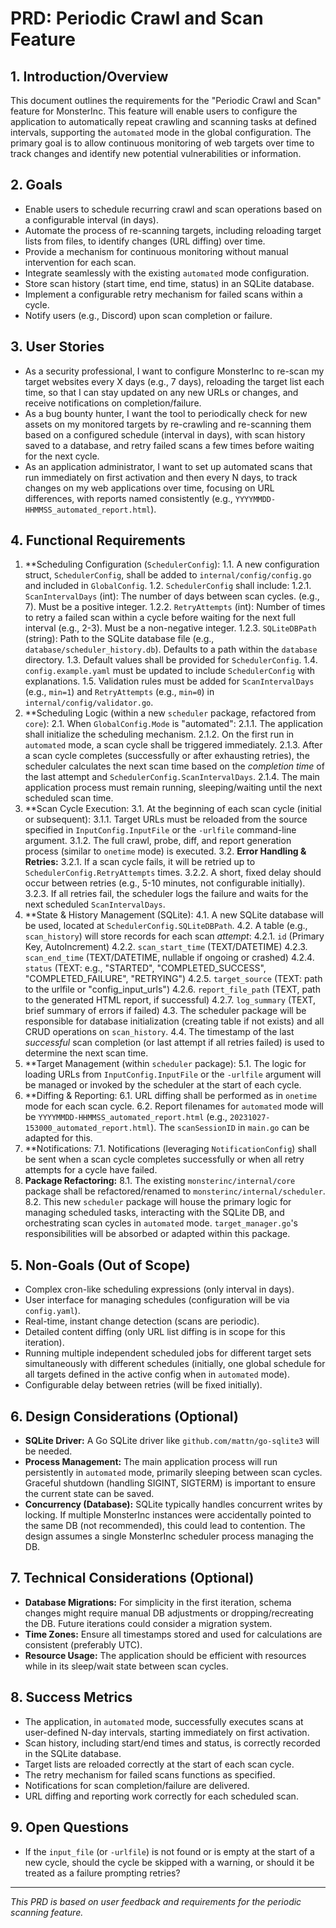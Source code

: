 # PRD: Periodic Crawl and Scan Feature

## 1. Introduction/Overview

This document outlines the requirements for the "Periodic Crawl and Scan" feature for MonsterInc. This feature will enable users to configure the application to automatically repeat crawling and scanning tasks at defined intervals, supporting the `automated` mode in the global configuration. The primary goal is to allow continuous monitoring of web targets over time to track changes and identify new potential vulnerabilities or information.

## 2. Goals

-   Enable users to schedule recurring crawl and scan operations based on a configurable interval (in days).
-   Automate the process of re-scanning targets, including reloading target lists from files, to identify changes (URL diffing) over time.
-   Provide a mechanism for continuous monitoring without manual intervention for each scan.
-   Integrate seamlessly with the existing `automated` mode configuration.
-   Store scan history (start time, end time, status) in an SQLite database.
-   Implement a configurable retry mechanism for failed scans within a cycle.
-   Notify users (e.g., Discord) upon scan completion or failure.

## 3. User Stories

-   As a security professional, I want to configure MonsterInc to re-scan my target websites every X days (e.g., 7 days), reloading the target list each time, so that I can stay updated on any new URLs or changes, and receive notifications on completion/failure.
-   As a bug bounty hunter, I want the tool to periodically check for new assets on my monitored targets by re-crawling and re-scanning them based on a configured schedule (interval in days), with scan history saved to a database, and retry failed scans a few times before waiting for the next cycle.
-   As an application administrator, I want to set up automated scans that run immediately on first activation and then every N days, to track changes on my web applications over time, focusing on URL differences, with reports named consistently (e.g., `YYYYMMDD-HHMMSS_automated_report.html`).

## 4. Functional Requirements

1.  **Scheduling Configuration (`SchedulerConfig`):
    1.1. A new configuration struct, `SchedulerConfig`, shall be added to `internal/config/config.go` and included in `GlobalConfig`.
    1.2. `SchedulerConfig` shall include:
        1.2.1. `ScanIntervalDays` (int): The number of days between scan cycles. (e.g., 7). Must be a positive integer.
        1.2.2. `RetryAttempts` (int): Number of times to retry a failed scan within a cycle before waiting for the next full interval (e.g., 2-3). Must be a non-negative integer.
        1.2.3. `SQLiteDBPath` (string): Path to the SQLite database file (e.g., `database/scheduler_history.db`). Defaults to a path within the `database` directory.
    1.3. Default values shall be provided for `SchedulerConfig`.
    1.4. `config.example.yaml` must be updated to include `SchedulerConfig` with explanations.
    1.5. Validation rules must be added for `ScanIntervalDays` (e.g., `min=1`) and `RetryAttempts` (e.g., `min=0`) in `internal/config/validator.go`.
2.  **Scheduling Logic (within a new `scheduler` package, refactored from `core`):
    2.1. When `GlobalConfig.Mode` is "automated":
        2.1.1. The application shall initialize the scheduling mechanism.
        2.1.2. On the first run in `automated` mode, a scan cycle shall be triggered immediately.
        2.1.3. After a scan cycle completes (successfully or after exhausting retries), the scheduler calculates the next scan time based on the *completion time* of the last attempt and `SchedulerConfig.ScanIntervalDays`.
        2.1.4. The main application process must remain running, sleeping/waiting until the next scheduled scan time.
3.  **Scan Cycle Execution:
    3.1. At the beginning of each scan cycle (initial or subsequent):
        3.1.1. Target URLs must be reloaded from the source specified in `InputConfig.InputFile` or the `-urlfile` command-line argument.
        3.1.2. The full crawl, probe, diff, and report generation process (similar to `onetime` mode) is executed.
    3.2. **Error Handling & Retries:**
        3.2.1. If a scan cycle fails, it will be retried up to `SchedulerConfig.RetryAttempts` times.
        3.2.2. A short, fixed delay should occur between retries (e.g., 5-10 minutes, not configurable initially).
        3.2.3. If all retries fail, the scheduler logs the failure and waits for the next scheduled `ScanIntervalDays`.
4.  **State & History Management (SQLite):
    4.1. A new SQLite database will be used, located at `SchedulerConfig.SQLiteDBPath`.
    4.2. A table (e.g., `scan_history`) will store records for each scan *attempt*:
        4.2.1. `id` (Primary Key, AutoIncrement)
        4.2.2. `scan_start_time` (TEXT/DATETIME)
        4.2.3. `scan_end_time` (TEXT/DATETIME, nullable if ongoing or crashed)
        4.2.4. `status` (TEXT: e.g., "STARTED", "COMPLETED_SUCCESS", "COMPLETED_FAILURE", "RETRYING")
        4.2.5. `target_source` (TEXT: path to the urlfile or "config_input_urls")
        4.2.6. `report_file_path` (TEXT, path to the generated HTML report, if successful)
        4.2.7. `log_summary` (TEXT, brief summary of errors if failed)
    4.3. The scheduler package will be responsible for database initialization (creating table if not exists) and all CRUD operations on `scan_history`.
    4.4. The timestamp of the last *successful* scan completion (or last attempt if all retries failed) is used to determine the next scan time.
5.  **Target Management (within `scheduler` package):
    5.1. The logic for loading URLs from `InputConfig.InputFile` or the `-urlfile` argument will be managed or invoked by the scheduler at the start of each cycle.
6.  **Diffing & Reporting:
    6.1. URL diffing shall be performed as in `onetime` mode for each scan cycle.
    6.2. Report filenames for `automated` mode will be `YYYYMMDD-HHMMSS_automated_report.html` (e.g., `20231027-153000_automated_report.html`). The `scanSessionID` in `main.go` can be adapted for this.
7.  **Notifications:
    7.1. Notifications (leveraging `NotificationConfig`) shall be sent when a scan cycle completes successfully or when all retry attempts for a cycle have failed.
8.  **Package Refactoring:**
    8.1. The existing `monsterinc/internal/core` package shall be refactored/renamed to `monsterinc/internal/scheduler`.
    8.2. This new `scheduler` package will house the primary logic for managing scheduled tasks, interacting with the SQLite DB, and orchestrating scan cycles in `automated` mode. `target_manager.go`'s responsibilities will be absorbed or adapted within this package.

## 5. Non-Goals (Out of Scope)

-   Complex cron-like scheduling expressions (only interval in days).
-   User interface for managing schedules (configuration will be via `config.yaml`).
-   Real-time, instant change detection (scans are periodic).
-   Detailed content diffing (only URL list diffing is in scope for this iteration).
-   Running multiple independent scheduled jobs for different target sets simultaneously with different schedules (initially, one global schedule for all targets defined in the active config when in `automated` mode).
-   Configurable delay between retries (will be fixed initially).

## 6. Design Considerations (Optional)

-   **SQLite Driver:** A Go SQLite driver like `github.com/mattn/go-sqlite3` will be needed.
-   **Process Management:** The main application process will run persistently in `automated` mode, primarily sleeping between scan cycles. Graceful shutdown (handling SIGINT, SIGTERM) is important to ensure the current state can be saved.
-   **Concurrency (Database):** SQLite typically handles concurrent writes by locking. If multiple MonsterInc instances were accidentally pointed to the same DB (not recommended), this could lead to contention. The design assumes a single MonsterInc scheduler process managing the DB.

## 7. Technical Considerations (Optional)

-   **Database Migrations:** For simplicity in the first iteration, schema changes might require manual DB adjustments or dropping/recreating the DB. Future iterations could consider a migration system.
-   **Time Zones:** Ensure all timestamps stored and used for calculations are consistent (preferably UTC).
-   **Resource Usage:** The application should be efficient with resources while in its sleep/wait state between scan cycles.

## 8. Success Metrics

-   The application, in `automated` mode, successfully executes scans at user-defined N-day intervals, starting immediately on first activation.
-   Scan history, including start/end times and status, is correctly recorded in the SQLite database.
-   Target lists are reloaded correctly at the start of each scan cycle.
-   The retry mechanism for failed scans functions as specified.
-   Notifications for scan completion/failure are delivered.
-   URL diffing and reporting work correctly for each scheduled scan.

## 9. Open Questions

-   If the `input_file` (or `-urlfile`) is not found or is empty at the start of a new cycle, should the cycle be skipped with a warning, or should it be treated as a failure prompting retries?

---
*This PRD is based on user feedback and requirements for the periodic scanning feature.* 